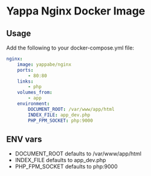 # Yappa Nginx Docker Image

## Usage

Add the following to your docker-compose.yml file:

```YAML
nginx:
    image: yappabe/nginx
    ports:
        - 80:80
    links:
        - php
    volumes_from:
        - app
    environment:
        DOCUMENT_ROOT: /var/www/app/html
        INDEX_FILE: app_dev.php
        PHP_FPM_SOCKET: php:9000

```

## ENV vars

* DOCUMENT_ROOT defaults to /var/www/app/html
* INDEX_FILE defaults to app_dev.php
* PHP_FPM_SOCKET defaults to php:9000

